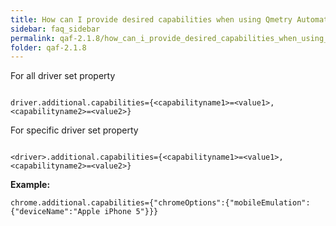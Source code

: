 ```yaml
---
title: How can I provide desired capabilities when using Qmetry Automation Framework?
sidebar: faq_sidebar
permalink: qaf-2.1.8/how_can_i_provide_desired_capabilities_when_using_qas.html
folder: qaf-2.1.8
---
```


For all driver set property 

```properties

driver.additional.capabilities={<capabilityname1>=<value1>,<capabilityname2>=<value2>}

```

For specific driver set property 

```properties

<driver>.additional.capabilities={<capabilityname1>=<value1>,<capabilityname2>=<value2>}

```

**Example:**

```properties
chrome.additional.capabilities={"chromeOptions":{"mobileEmulation":{"deviceName":"Apple iPhone 5"}}}
```

